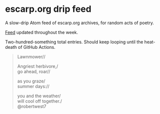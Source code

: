 # escarp.org drip feed

A slow-drip Atom feed of escarp.org archives, for random acts of poetry.

<!-- serendipity; refeed -->

[Feed](https://wong-justin.github.io/escarp.org-dripfeed/feed.xml) updated throughout the week.

<!-- Atom feed: (all) or (clean) -->

Two-hundred-something total entries. Should keep looping until the heat-death of GitHub Actions.

> Lawnmower//
> 
> Angriest herbivore,/<br>
> go ahead, roar//
> 
> as you graze/<br>
> summer days://
> 
> you and the weather/<br>
> will cool off together./<br>
> @robertwest7
